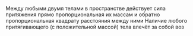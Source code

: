 Между любыми двумя телами в пространстве действует сила притяжения прямо пропорциональная их массам и обратно пропорциональная квадрату расстояния между ними
Наличие любого притягивающего (с положительной массой) тела влечёт за собой воз